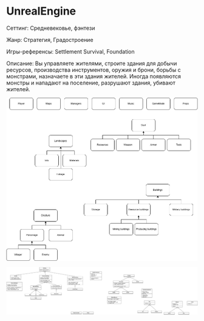 # UnrealEngine
Сеттинг: Средневековье, фэнтези

Жанр: Стратегия, Градостроение

Игры-референсы: Settlement Survival, Foundation

Описание: Вы управляете жителями, строите здания для добычи ресурсов, производства инструментов, оружия и брони, борьбы с монстрами, назначаете в эти здания жителей. Иногда появляются монстры и нападают на поселение, разрушают здания, убивают жителей.

![alt text](https://github.com/pemial/UnrealEngine/blob/master/folder_diagram.jpg?raw=true)

![alt text](https://github.com/pemial/UnrealEngine/blob/master/class_diagram.jpg?raw=true)

